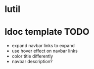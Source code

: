 # lutil

# ldoc template TODO
  - expand navbar links to expand
  - use hover effect on navbar links
  - color title differently
  - navbar description?

